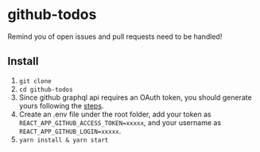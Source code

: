 # github-todos

Remind you of open issues and pull requests need to be handled!

## Install

1. `git clone`
2. `cd github-todos`
3. Since github graphql api requires an OAuth token, you should generate yours following the [steps](https://help.github.com/articles/creating-an-access-token-for-command-line-use/).
4. Create an .env file under the root folder, add your token as `REACT_APP_GITHUB_ACCESS_TOKEN=xxxxx`, and your username as `REACT_APP_GITHUB_LOGIN=xxxxx`.
5. `yarn install & yarn start`